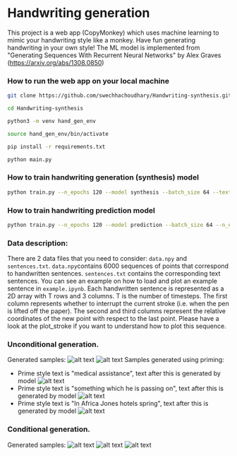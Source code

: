 # Handwriting generation
This project is a web app (CopyMonkey) which uses machine learning to mimic your handwriting style like a monkey. Have fun generating handwriting in your own style!
The ML model is implemented from "Generating Sequences With Recurrent Neural Networks" by Alex Graves (https://arxiv.org/abs/1308.0850)

### How to run the web app on your local machine
```bash
git clone https://github.com/swechhachoudhary/Handwriting-synthesis.git
```

```bash
cd Handwriting-synthesis
```

```bash
python3 -m venv hand_gen_env
```
```bash
source hand_gen_env/bin/activate
```

```bash
pip install -r requirements.txt
```

```bash
python main.py
```

### How to train handwriting generation (synthesis) model

```bash
python train.py --n_epochs 120 --model synthesis --batch_size 64 --text_req --n_epochs 200
```

### How to train handwriting prediction model

```bash
python train.py --n_epochs 120 --model prediction --batch_size 64 --n_epochs 200
```

### Data description:

There are 2 data files that you need to consider: `data.npy` and `sentences.txt`. `data.npy`contains 6000 sequences of points that correspond to handwritten sentences. `sentences.txt` contains the corresponding text sentences. You can see an example on how to load and plot an example sentence in `example.ipynb`. Each handwritten sentence is represented as a 2D array with T rows and 3 columns. T is the number of timesteps. The first column represents whether to interrupt the current stroke (i.e. when the pen is lifted off the paper). The second and third columns represent the relative coordinates of the new point with respect to the last point. Please have a look at the plot_stroke if you want to understand how to plot this sequence.

### Unconditional generation.
Generated samples:
![alt text](https://github.com/swechhachoudhary/Handwriting-synthesis/blob/master/results/gen_prediction_samples/pred_10_400.png)
![alt text](https://github.com/swechhachoudhary/Handwriting-synthesis/blob/master/results/gen_prediction_samples/pred_4_700.png)
Samples generated using priming:
* Prime style text is "medical assistance", text after this is generated by model
![alt text](https://github.com/swechhachoudhary/Handwriting-synthesis/blob/master/results/gen_prediction_samples/pred_8_400_medical_assistance.png)
* Prime style text is "something which he is passing on", text after this is generated by model
![alt text](https://github.com/swechhachoudhary/Handwriting-synthesis/blob/master/results/gen_prediction_samples/pred_8_700_something_which_he_is_passing_on.png)
* Prime style text is "In Africa Jones hotels spring", text after this is generated by model
![alt text](https://github.com/swechhachoudhary/Handwriting-synthesis/blob/master/results/gen_prediction_samples/prime_1078_10_400_In%20Africa_Jones_hotels_spring.png)
### Conditional generation.
Generated samples:
![alt text](https://github.com/swechhachoudhary/Handwriting-synthesis/blob/master/results/gen_synthesis_samples/syn_10_python_handwriting_synthesis_224.png)
![alt text](https://github.com/swechhachoudhary/Handwriting-synthesis/blob/master/results/gen_synthesis_samples/syn_10_urnn.png)
![alt text](https://github.com/swechhachoudhary/Handwriting-synthesis/blob/master/results/gen_synthesis_samples/syn_10_by_Swechha.png)

